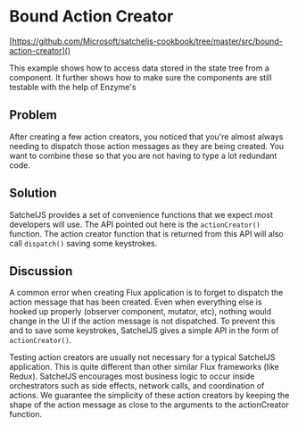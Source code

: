 # Bound Action Creator

[https://github.com/Microsoft/satcheljs-cookbook/tree/master/src/bound-action-creator]()

This example shows how to access data stored in the state tree from a component. It further shows how to make sure the components are still testable with the help of Enzyme's

## Problem
After creating a few action creators, you noticed that you're almost always needing to dispatch those action messages as they are being created. You want to combine these so that you are not having to type a lot redundant code.

## Solution
SatchelJS provides a set of convenience functions that we expect most developers will use. The API pointed out here is the ```actionCreator()``` function. The action creator function that is returned from this API will also call ```dispatch()``` saving some keystrokes.

## Discussion
A common error when creating Flux application is to forget to dispatch the action message that has been created. Even when everything else is hooked up properly (observer component, mutator, etc), nothing would change in the UI if the action message is not dispatched. To prevent this and to save some keystrokes, SatchelJS gives a simple API in the form of ```actionCreator()```.

Testing action creators are usually not necessary for a typical SatchelJS application. This is quite different than other similar Flux frameworks (like Redux). SatchelJS encourages most business logic to occur inside orchestrators such as side effects, network calls, and coordination of actions. We guarantee the simplicity of these action creators by keeping the shape of the action message as close to the arguments to the actionCreator function.
